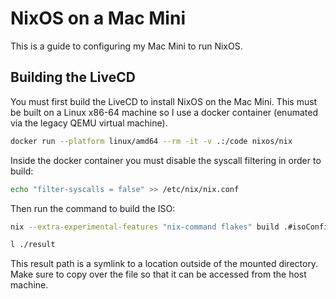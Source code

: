 # NixOS on a Mac Mini

This is a guide to configuring my Mac Mini to run NixOS.

## Building the LiveCD

You must first build the LiveCD to install NixOS on the Mac Mini. This must be built on a Linux
x86-64 machine so I use a docker container (enumated via the legacy QEMU virtual machine).

```bash
docker run --platform linux/amd64 --rm -it -v .:/code nixos/nix
```
Inside the docker container you must disable the syscall filtering in order to build:

```bash
echo "filter-syscalls = false" >> /etc/nix/nix.conf
```

Then run the command to build the ISO:

```bash
nix --extra-experimental-features "nix-command flakes" build .#isoConfigurations.macmini.config.system.build.isoImage

l ./result
```
This result path is a symlink to a location outside of the mounted directory. Make sure to copy over the file so that it can be accessed
from the host machine.
